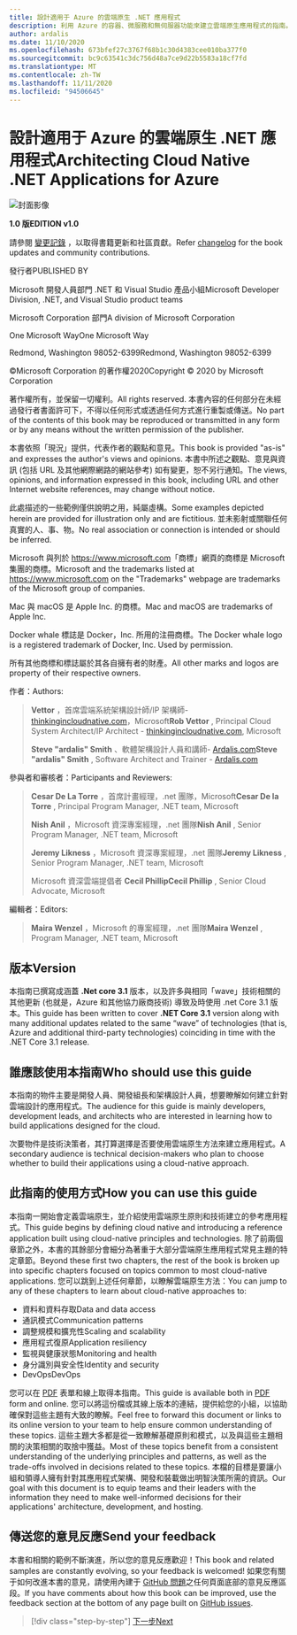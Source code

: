 ```yaml
---
title: 設計適用于 Azure 的雲端原生 .NET 應用程式
description: 利用 Azure 的容器、微服務和無伺服器功能來建立雲端原生應用程式的指南。
author: ardalis
ms.date: 11/10/2020
ms.openlocfilehash: 673bfef27c3767f68b1c30d4383cee010ba377f0
ms.sourcegitcommit: bc9c63541c3dc756d48a7ce9d22b5583a18cf7fd
ms.translationtype: MT
ms.contentlocale: zh-TW
ms.lasthandoff: 11/11/2020
ms.locfileid: "94506645"
---
```

# <a name="architecting-cloud-native-net-applications-for-azure"></a><span data-ttu-id="0b1d3-103">設計適用于 Azure 的雲端原生 .NET 應用程式</span><span class="sxs-lookup"><span data-stu-id="0b1d3-103">Architecting Cloud Native .NET Applications for Azure</span></span>

![封面影像](./media/cover.png)

<span data-ttu-id="0b1d3-105">**1.0 版**</span><span class="sxs-lookup"><span data-stu-id="0b1d3-105">**EDITION v1.0**</span></span>

<span data-ttu-id="0b1d3-106">請參閱 [變更記錄](https://aka.ms/cn-ebook-changelog) ，以取得書籍更新和社區貢獻。</span><span class="sxs-lookup"><span data-stu-id="0b1d3-106">Refer [changelog](https://aka.ms/cn-ebook-changelog) for the book updates and community contributions.</span></span>

<span data-ttu-id="0b1d3-107">發行者</span><span class="sxs-lookup"><span data-stu-id="0b1d3-107">PUBLISHED BY</span></span>

<span data-ttu-id="0b1d3-108">Microsoft 開發人員部門 .NET 和 Visual Studio 產品小組</span><span class="sxs-lookup"><span data-stu-id="0b1d3-108">Microsoft Developer Division, .NET, and Visual Studio product teams</span></span>

<span data-ttu-id="0b1d3-109">Microsoft Corporation 部門</span><span class="sxs-lookup"><span data-stu-id="0b1d3-109">A division of Microsoft Corporation</span></span>

<span data-ttu-id="0b1d3-110">One Microsoft Way</span><span class="sxs-lookup"><span data-stu-id="0b1d3-110">One Microsoft Way</span></span>

<span data-ttu-id="0b1d3-111">Redmond, Washington 98052-6399</span><span class="sxs-lookup"><span data-stu-id="0b1d3-111">Redmond, Washington 98052-6399</span></span>

<span data-ttu-id="0b1d3-112">&copy;Microsoft Corporation 的著作權2020</span><span class="sxs-lookup"><span data-stu-id="0b1d3-112">Copyright &copy; 2020 by Microsoft Corporation</span></span>

<span data-ttu-id="0b1d3-113">著作權所有，並保留一切權利。</span><span class="sxs-lookup"><span data-stu-id="0b1d3-113">All rights reserved.</span></span> <span data-ttu-id="0b1d3-114">本書內容的任何部分在未經過發行者書面許可下，不得以任何形式或透過任何方式進行重製或傳送。</span><span class="sxs-lookup"><span data-stu-id="0b1d3-114">No part of the contents of this book may be reproduced or transmitted in any form or by any means without the written permission of the publisher.</span></span>

<span data-ttu-id="0b1d3-115">本書依照「現況」提供，代表作者的觀點和意見。</span><span class="sxs-lookup"><span data-stu-id="0b1d3-115">This book is provided "as-is" and expresses the author's views and opinions.</span></span> <span data-ttu-id="0b1d3-116">本書中所述之觀點、意見與資訊 (包括 URL 及其他網際網路的網站參考) 如有變更，恕不另行通知。</span><span class="sxs-lookup"><span data-stu-id="0b1d3-116">The views, opinions, and information expressed in this book, including URL and other Internet website references, may change without notice.</span></span>

<span data-ttu-id="0b1d3-117">此處描述的一些範例僅供說明之用，純屬虛構。</span><span class="sxs-lookup"><span data-stu-id="0b1d3-117">Some examples depicted herein are provided for illustration only and are fictitious.</span></span> <span data-ttu-id="0b1d3-118">並未影射或關聯任何真實的人、事、物。</span><span class="sxs-lookup"><span data-stu-id="0b1d3-118">No real association or connection is intended or should be inferred.</span></span>

<span data-ttu-id="0b1d3-119">Microsoft 與列於 <https://www.microsoft.com>「商標」網頁的商標是 Microsoft 集團的商標。</span><span class="sxs-lookup"><span data-stu-id="0b1d3-119">Microsoft and the trademarks listed at <https://www.microsoft.com> on the "Trademarks" webpage are trademarks of the Microsoft group of companies.</span></span>

<span data-ttu-id="0b1d3-120">Mac 與 macOS 是 Apple Inc. 的商標。</span><span class="sxs-lookup"><span data-stu-id="0b1d3-120">Mac and macOS are trademarks of Apple Inc.</span></span>

<span data-ttu-id="0b1d3-121">Docker whale 標誌是 Docker，Inc. 所用的注冊商標。</span><span class="sxs-lookup"><span data-stu-id="0b1d3-121">The Docker whale logo is a registered trademark of Docker, Inc. Used by permission.</span></span>

<span data-ttu-id="0b1d3-122">所有其他商標和標誌屬於其各自擁有者的財產。</span><span class="sxs-lookup"><span data-stu-id="0b1d3-122">All other marks and logos are property of their respective owners.</span></span>

<span data-ttu-id="0b1d3-123">作者：</span><span class="sxs-lookup"><span data-stu-id="0b1d3-123">Authors:</span></span>

> <span data-ttu-id="0b1d3-124">**Vettor** ，首席雲端系統架構設計師/IP 架構師- [thinkingincloudnative.com](https://thinkingincloudnative.com/about/)，Microsoft</span><span class="sxs-lookup"><span data-stu-id="0b1d3-124">**Rob Vettor** , Principal Cloud System Architect/IP Architect - [thinkingincloudnative.com](https://thinkingincloudnative.com/about/), Microsoft</span></span>
>
> <span data-ttu-id="0b1d3-125">**Steve "ardalis" Smith** 、軟體架構設計人員和講師- [Ardalis.com](https://ardalis.com)</span><span class="sxs-lookup"><span data-stu-id="0b1d3-125">**Steve "ardalis" Smith** , Software Architect and Trainer - [Ardalis.com](https://ardalis.com)</span></span>

<span data-ttu-id="0b1d3-126">參與者和審核者：</span><span class="sxs-lookup"><span data-stu-id="0b1d3-126">Participants and Reviewers:</span></span>

> <span data-ttu-id="0b1d3-127">**Cesar De La Torre** ，首席計畫經理，.net 團隊，Microsoft</span><span class="sxs-lookup"><span data-stu-id="0b1d3-127">**Cesar De la Torre** , Principal Program Manager, .NET team, Microsoft</span></span>
>
> <span data-ttu-id="0b1d3-128">**Nish Anil** ，Microsoft 資深專案經理，.net 團隊</span><span class="sxs-lookup"><span data-stu-id="0b1d3-128">**Nish Anil** , Senior Program Manager, .NET team, Microsoft</span></span>
>
> <span data-ttu-id="0b1d3-129">**Jeremy Likness** ，Microsoft 資深專案經理，.net 團隊</span><span class="sxs-lookup"><span data-stu-id="0b1d3-129">**Jeremy Likness** , Senior Program Manager, .NET team, Microsoft</span></span>
>
> <span data-ttu-id="0b1d3-130">Microsoft 資深雲端提倡者 **Cecil Phillip**</span><span class="sxs-lookup"><span data-stu-id="0b1d3-130">**Cecil Phillip** , Senior Cloud Advocate, Microsoft</span></span>

<span data-ttu-id="0b1d3-131">編輯者：</span><span class="sxs-lookup"><span data-stu-id="0b1d3-131">Editors:</span></span>

> <span data-ttu-id="0b1d3-132">**Maira Wenzel** ，Microsoft 的專案經理，.net 團隊</span><span class="sxs-lookup"><span data-stu-id="0b1d3-132">**Maira Wenzel** , Program Manager, .NET team, Microsoft</span></span>

## <a name="version"></a><span data-ttu-id="0b1d3-133">版本</span><span class="sxs-lookup"><span data-stu-id="0b1d3-133">Version</span></span>

<span data-ttu-id="0b1d3-134">本指南已撰寫成涵蓋 **.Net core 3.1** 版本，以及許多與相同「wave」技術相關的其他更新 (也就是，Azure 和其他協力廠商技術) 導致及時使用 .net Core 3.1 版本。</span><span class="sxs-lookup"><span data-stu-id="0b1d3-134">This guide has been written to cover **.NET Core 3.1** version along with many additional updates related to the same “wave” of technologies (that is, Azure and additional third-party technologies) coinciding in time with the .NET Core 3.1 release.</span></span>

## <a name="who-should-use-this-guide"></a><span data-ttu-id="0b1d3-135">誰應該使用本指南</span><span class="sxs-lookup"><span data-stu-id="0b1d3-135">Who should use this guide</span></span>

<span data-ttu-id="0b1d3-136">本指南的物件主要是開發人員、開發組長和架構設計人員，想要瞭解如何建立針對雲端設計的應用程式。</span><span class="sxs-lookup"><span data-stu-id="0b1d3-136">The audience for this guide is mainly developers, development leads, and architects who are interested in learning how to build applications designed for the cloud.</span></span>

<span data-ttu-id="0b1d3-137">次要物件是技術決策者，其打算選擇是否要使用雲端原生方法來建立應用程式。</span><span class="sxs-lookup"><span data-stu-id="0b1d3-137">A secondary audience is technical decision-makers who plan to choose whether to build their applications using a cloud-native approach.</span></span>

## <a name="how-you-can-use-this-guide"></a><span data-ttu-id="0b1d3-138">此指南的使用方式</span><span class="sxs-lookup"><span data-stu-id="0b1d3-138">How you can use this guide</span></span>

<span data-ttu-id="0b1d3-139">本指南一開始會定義雲端原生，並介紹使用雲端原生原則和技術建立的參考應用程式。</span><span class="sxs-lookup"><span data-stu-id="0b1d3-139">This guide begins by defining cloud native and introducing a reference application built using cloud-native principles and technologies.</span></span> <span data-ttu-id="0b1d3-140">除了前兩個章節之外，本書的其餘部分會細分為著重于大部分雲端原生應用程式常見主題的特定章節。</span><span class="sxs-lookup"><span data-stu-id="0b1d3-140">Beyond these first two chapters, the rest of the book is broken up into specific chapters focused on topics common to most cloud-native applications.</span></span> <span data-ttu-id="0b1d3-141">您可以跳到上述任何章節，以瞭解雲端原生方法：</span><span class="sxs-lookup"><span data-stu-id="0b1d3-141">You can jump to any of these chapters to learn about cloud-native approaches to:</span></span>

- <span data-ttu-id="0b1d3-142">資料和資料存取</span><span class="sxs-lookup"><span data-stu-id="0b1d3-142">Data and data access</span></span>
- <span data-ttu-id="0b1d3-143">通訊模式</span><span class="sxs-lookup"><span data-stu-id="0b1d3-143">Communication patterns</span></span>
- <span data-ttu-id="0b1d3-144">調整規模和擴充性</span><span class="sxs-lookup"><span data-stu-id="0b1d3-144">Scaling and scalability</span></span>
- <span data-ttu-id="0b1d3-145">應用程式復原</span><span class="sxs-lookup"><span data-stu-id="0b1d3-145">Application resiliency</span></span>
- <span data-ttu-id="0b1d3-146">監視與健康狀態</span><span class="sxs-lookup"><span data-stu-id="0b1d3-146">Monitoring and health</span></span>
- <span data-ttu-id="0b1d3-147">身分識別與安全性</span><span class="sxs-lookup"><span data-stu-id="0b1d3-147">Identity and security</span></span>
- <span data-ttu-id="0b1d3-148">DevOps</span><span class="sxs-lookup"><span data-stu-id="0b1d3-148">DevOps</span></span>

<span data-ttu-id="0b1d3-149">您可以在 [PDF](https://dotnet.microsoft.com/download/e-book/cloud-native-azure/pdf) 表單和線上取得本指南。</span><span class="sxs-lookup"><span data-stu-id="0b1d3-149">This guide is available both in [PDF](https://dotnet.microsoft.com/download/e-book/cloud-native-azure/pdf) form and online.</span></span> <span data-ttu-id="0b1d3-150">您可以將這份檔或其線上版本的連結，提供給您的小組，以協助確保對這些主題有大致的瞭解。</span><span class="sxs-lookup"><span data-stu-id="0b1d3-150">Feel free to forward this document or links to its online version to your team to help ensure common understanding of these topics.</span></span> <span data-ttu-id="0b1d3-151">這些主題大多都是從一致瞭解基礎原則和模式，以及與這些主題相關的決策相關的取捨中獲益。</span><span class="sxs-lookup"><span data-stu-id="0b1d3-151">Most of these topics benefit from a consistent understanding of the underlying principles and patterns, as well as the trade-offs involved in decisions related to these topics.</span></span> <span data-ttu-id="0b1d3-152">本檔的目標是要讓小組和領導人擁有針對其應用程式架構、開發和裝載做出明智決策所需的資訊。</span><span class="sxs-lookup"><span data-stu-id="0b1d3-152">Our goal with this document is to equip teams and their leaders with the information they need to make well-informed decisions for their applications' architecture, development, and hosting.</span></span>

## <a name="send-your-feedback"></a><span data-ttu-id="0b1d3-153">傳送您的意見反應</span><span class="sxs-lookup"><span data-stu-id="0b1d3-153">Send your feedback</span></span>

<span data-ttu-id="0b1d3-154">本書和相關的範例不斷演進，所以您的意見反應歡迎！</span><span class="sxs-lookup"><span data-stu-id="0b1d3-154">This book and related samples are constantly evolving, so your feedback is welcomed!</span></span> <span data-ttu-id="0b1d3-155">如果您有關于如何改進本書的意見，請使用內建于 [GitHub 問題](https://github.com/dotnet/docs/issues)之任何頁面底部的意見反應區段。</span><span class="sxs-lookup"><span data-stu-id="0b1d3-155">If you have comments about how this book can be improved, use the feedback section at the bottom of any page built on [GitHub issues](https://github.com/dotnet/docs/issues).</span></span>

>[!div class="step-by-step"]
>[<span data-ttu-id="0b1d3-156">下一步</span><span class="sxs-lookup"><span data-stu-id="0b1d3-156">Next</span></span>](introduction.md)
